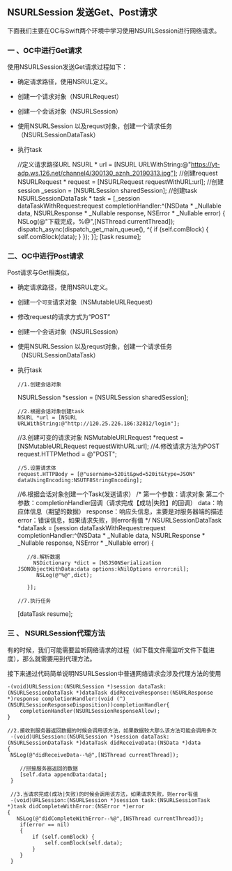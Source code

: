 ## NSURLSession 发送Get、Post请求

下面我们主要在OC与Swift两个环境中学习使用NSURLSession进行网络请求。

### 一 、OC中进行Get请求

使用NSURLSession发送Get请求过程如下：
 
 *  确定请求路径，使用NSRUL定义。
 *  创建一个请求对象（NSURLRequest）
 *   创建一个会话对象（NSURLSession）
 *   使用NSURLSession 以及requst对象，创建一个请求任务（NSURLSessionDataTask）
 *   执行task
 
 
 	   
 	    //定义请求路径URL
	    NSURL * url = [NSURL URLWithString:@"https://yt-adp.ws.126.net/channel4/300130_aznh_20190313.jpg"];
	    //创建request
	    NSURLRequest * request = [NSURLRequest requestWithURL:url];
	    //创建session
	    _session = [NSURLSession sharedSession];
	    //创建task
	    NSURLSessionDataTask * task = [_session dataTaskWithRequest:request completionHandler:^(NSData * _Nullable data, NSURLResponse * _Nullable response, NSError * _Nullable error) {
	        NSLog(@"下载完成，%@",[NSThread currentThread]);
	        dispatch_async(dispatch_get_main_queue(), ^{
	            if (self.comBlock) {
	                self.comBlock(data);
	            }
	        });
	    }];
	    [task resume];


### 二、OC中进行Post请求

Post请求与Get相类似，

 *  确定请求路径，使用NSRUL定义。
 *  创建一个`可变`请求对象（NSMutableURLRequest）
 *  修改request的请求方式为“POST”
 *   创建一个会话对象（NSURLSession）
 *   使用NSURLSession 以及requst对象，创建一个请求任务（NSURLSessionDataTask）
 *   执行task
 
 
		 //1.创建会话对象
		NSURLSession *session = [NSURLSession sharedSession];
		 
		 //2.根据会话对象创建task
		 NSURL *url = [NSURL URLWithString:@"http://120.25.226.186:32812/login"];
		//3.创建可变的请求对象
		NSMutableURLRequest *request = [NSMutableURLRequest requestWithURL:url];
		//4.修改请求方法为POST
		request.HTTPMethod = @"POST";
		 
		 //5.设置请求体
		 request.HTTPBody = [@"username=520it&pwd=520it&type=JSON" dataUsingEncoding:NSUTF8StringEncoding];
		
		//6.根据会话对象创建一个Task(发送请求）
		 /*
		  第一个参数：请求对象
		  第二个参数：completionHandler回调（请求完成【成功|失败】的回调）
		            data：响应体信息（期望的数据）
		               response：响应头信息，主要是对服务器端的描述
		               error：错误信息，如果请求失败，则error有值
		    */
		 NSURLSessionDataTask *dataTask = [session dataTaskWithRequest:request completionHandler:^(NSData * _Nullable data, NSURLResponse * _Nullable response, NSError * _Nullable error) {
		  
		    //8.解析数据
		      NSDictionary *dict = [NSJSONSerialization JSONObjectWithData:data options:kNilOptions error:nil];
		       NSLog(@"%@",dict);
		       
		    }];
		
		 //7.执行任务
		[dataTask resume];

### 三 、 NSURLSession代理方法

有的时候，我们可能需要监听网络请求的过程（如下载文件需监听文件下载进度），那么就需要用到代理方法。

接下来通过代码简单说明NSURLSession中普通网络请求会涉及代理方法的使用

	-(void)URLSession:(NSURLSession *)session dataTask:(NSURLSessionDataTask *)dataTask didReceiveResponse:(NSURLResponse *)response completionHandler:(void (^)(NSURLSessionResponseDisposition))completionHandler{
	    completionHandler(NSURLSessionResponseAllow);
	}
	
	//2.接收到服务器返回数据的时候会调用该方法，如果数据较大那么该方法可能会调用多次
	 -(void)URLSession:(NSURLSession *)session dataTask:(NSURLSessionDataTask *)dataTask didReceiveData:(NSData *)data
	{
	 NSLog(@"didReceiveData--%@",[NSThread currentThread]);
	
	    //拼接服务器返回的数据
	    [self.data appendData:data];
	 }
	
	 //3.当请求完成(成功|失败)的时候会调用该方法，如果请求失败，则error有值
	 -(void)URLSession:(NSURLSession *)session task:(NSURLSessionTask *)task didCompleteWithError:(NSError *)error
	{
	   NSLog(@"didCompleteWithError--%@",[NSThread currentThread]);
	    if(error == nil)
	    {
	        if (self.comBlock) {
	            self.comBlock(self.data);
	        }
	    }
	 }